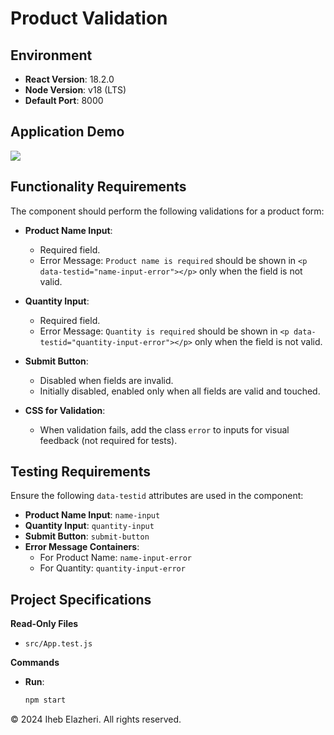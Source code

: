 # Product Validation

## Environment

- **React Version**: 18.2.0
- **Node Version**: v18 (LTS)
- **Default Port**: 8000

## Application Demo

![](https://hrcdn.net/s3_pub/istreet-assets/MPf0G1ka7KOzHYWPq_Q81A/product-validation.gif)

## Functionality Requirements

The component should perform the following validations for a product form:

- **Product Name Input**:

  - Required field.
  - Error Message: `Product name is required` should be shown in `<p data-testid="name-input-error"></p>` only when the field is not valid.

- **Quantity Input**:

  - Required field.
  - Error Message: `Quantity is required` should be shown in `<p data-testid="quantity-input-error"></p>` only when the field is not valid.

- **Submit Button**:

  - Disabled when fields are invalid.
  - Initially disabled, enabled only when all fields are valid and touched.

- **CSS for Validation**:
  - When validation fails, add the class `error` to inputs for visual feedback (not required for tests).

## Testing Requirements

Ensure the following `data-testid` attributes are used in the component:

- **Product Name Input**: `name-input`
- **Quantity Input**: `quantity-input`
- **Submit Button**: `submit-button`
- **Error Message Containers**:
  - For Product Name: `name-input-error`
  - For Quantity: `quantity-input-error`

## Project Specifications

**Read-Only Files**

- `src/App.test.js`

**Commands**

- **Run**:
  ```bash
  npm start
  ```

© 2024 Iheb Elazheri. All rights reserved.

